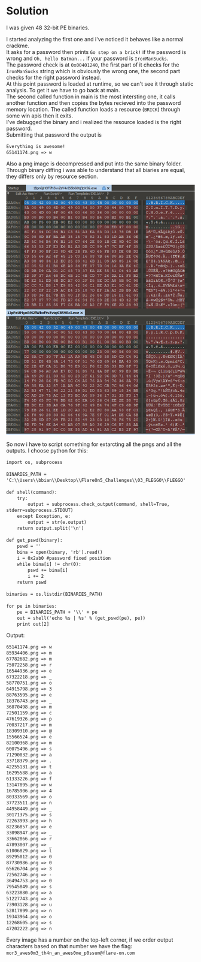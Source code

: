 # Solution

I was given 48 32-bit PE binaries.

I started analyzing the first one and i've noticed it behaves like a normal crackme.<br/>
It asks for a password then prints `Go step on a brick!` if the password is wrong and `Oh, hello Batman...` if your password is `IronManSucks`.<br/>
The password check is at `0x00401240`, the first part of it checks for the `IronManSucks` string which is obviously the wrong one, the second part checks for the right password instead.<br/>
At this point password is loaded at runtime, so we can't see it through static analysis. To get it we have to go back at main.<br/>
The second called function in main is the most intersting one, it calls another function and then copies the bytes recieved into the password memory location. The called function loads a resource (`BRICK`) through some win apis then it exits.<br/>
I've debugged the binary and i realized the resource loaded is the right password.<br/>
Submitting that password the output is 

```
Everything is awesome!
65141174.png => w
```
Also a png image is decompressed and put into the same binary folder.<br/>
Through binary diffing i was able to understand that all biaries are equal, they differs only by resource section.

![alt text](flaggo_diff.PNG)

So now i have to script something for extarcting all the pngs and all the outputs. I choose python for this:

```
import os, subprocess

BINARIES_PATH = 'C:\\Users\\bbian\\Desktop\\FlareOn5_Challenges\\03_FLEGGO\\FLEGGO'

def shell(command):
    try:
        output = subprocess.check_output(command, shell=True, stderr=subprocess.STDOUT)
    except Exception, e:
        output = str(e.output)
    return output.split('\n')

def get_pswd(binary):
    pswd = ''
    bina = open(binary, 'rb').read()
    i = 0x2ab0 #password fixed position
    while bina[i] != chr(0):
        pswd += bina[i]
        i += 2
    return pswd

binaries = os.listdir(BINARIES_PATH)

for pe in binaries:
    pe = BINARIES_PATH + '\\' + pe
    out = shell('echo %s | %s' % (get_pswd(pe), pe))
    print out[2]
```

Output:

```
65141174.png => w
85934406.png => m
67782682.png => m
75072258.png => r
16544936.png => e
67322218.png => _
58770751.png => o
64915798.png => 3
88763595.png => e
18376743.png => _
36870498.png => m
72501159.png => c
47619326.png => p
70037217.png => m
18309310.png => @
15566524.png => e
82100368.png => m
60075496.png => s
71290032.png => a
33718379.png => .
42255131.png => t
16295588.png => a
61333226.png => f
13147895.png => w
16785906.png => 4
80333569.png => o
37723511.png => n
44958449.png => _
30171375.png => s
72263993.png => h
82236857.png => e
33098947.png => _
33662866.png => r
47893007.png => _
61006829.png => l
89295012.png => 0
87730986.png => 0
65626704.png => 3
72562746.png => -
36494753.png => 0
79545849.png => s
63223880.png => a
51227743.png => a
73903128.png => u
52817899.png => n
19343964.png => o
12268605.png => s
47202222.png => n
```

Every image has a number on the top-left corner, if we order output characters based on that number we have the flag: `mor3_awes0m3_th4n_an_awes0me_p0ssum@flare-on.com`
